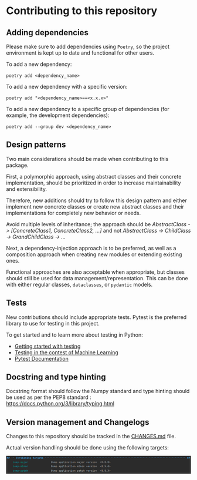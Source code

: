 # Contributing to this repository

## Adding dependencies

Please make sure to add dependencies using `Poetry`, so the project environment
is kept up to date and functional for other users.

To add a new dependency:

```
poetry add <dependency_name>
```

To add a new dependency with a specific version:

```
poetry add "<dependency_name>==<x.x.x>"
```

To add a new dependency to a specific group of dependencies 
(for example, the development dependencies):

```
poetry add --group dev <dependency_name>
```

## Design patterns
Two main considerations should be made when contributing to this package.

First, a polymorphic approach, using abstract classes and their concrete implementation,
should be prioritized in order to increase maintainability and extensibility.

Therefore, new additions should try to follow this design pattern and either implement
new concrete classes or create new abstract classes and their implementations for 
completely new behavior or needs.

Avoid multiple levels of inheritance; the approach should be _AbstractClass -> 
[ConcreteClass1, ConcreteClass2, ...]_ and not 
_AbstractClass -> ChildClass -> GrandChildClass -> ..._

Next, a dependency-injection approach is to be preferred, as well as a composition 
approach when creating new modules or extending existing ones.

Functional approaches are also acceptable when appropriate, but classes should still
be used for data management/representation. This can be done with either regular 
classes, `dataclasses`, or `pydantic` models.

## Tests

New contributions should include appropriate tests. Pytest is the preferred library to 
use for testing in this project.

To get started and to learn more about testing in Python:

* [Getting started with testing](https://realpython.com/python-testing/)
* [Testing in the contest of Machine Learning](https://fullstackdeeplearning.com/course/2022/lecture-3-troubleshooting-and-testing/)
* [Pytest Documentation](https://docs.pytest.org/en/stable/how-to/index.html)

## Docstring and type hinting

Docstring format should follow the Numpy standard and type hinting should be used
as per the PEP8 standard : https://docs.python.org/3/library/typing.html

## Version management and Changelogs

Changes to this repository should be tracked in the [CHANGES.md](CHANGES.md) file.

Actual version handling should be done using the following targets:

![](img/versionning_targets.png)
